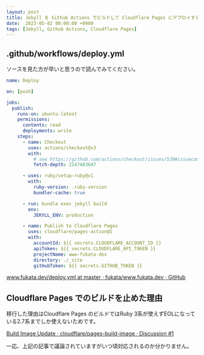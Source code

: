 ```yaml
---
layout: post
title: Jekyll を Github Actions でビルドして Cloudflare Pages にデプロイする 
date:  2023-05-02 00:00:00 +0900
tags: [Jekyll, Github Actions, Cloudflare Pages]
---
```


## .github/workflows/deploy.yml

ソースを見た方が早いと思うので読んでみてください。

```yaml
name: Deploy

on: [push]

jobs:
  publish:
    runs-on: ubuntu-latest
    permissions:
      contents: read
      deployments: write
    steps:
      - name: Checkout
        uses: actions/checkout@v3
        with:
          # see https://github.com/actions/checkout/issues/520#issuecomment-1320838255
          fetch-depth: 2147483647

      - uses: ruby/setup-ruby@v1
        with:
          ruby-version: .ruby-version
          bundler-cache: true

      - run: bundle exec jekyll build
        env:
          JEKYLL_ENV: production

      - name: Publish to Cloudflare Pages
        uses: cloudflare/pages-action@1
        with:
          accountId: ${{ secrets.CLOUDFLARE_ACCOUNT_ID }}
          apiToken: ${{ secrets.CLOUDFLARE_API_TOKEN }}
          projectName: www-fukata-dev
          directory: ./_site
          gitHubToken: ${{ secrets.GITHUB_TOKEN }}
```

[www.fukata.dev/deploy.yml at master · fukata/www.fukata.dev · GitHub](https://github.com/fukata/www.fukata.dev/blob/master/.github/workflows/deploy.yml)

## Cloudflare Pages でのビルドを止めた理由

移行した理由はCloudflare Pages のビルドではRuby 3系が使えずEOLになっている2.7系までしか使えないためです。

[Build Image Update · cloudflare/pages-build-image · Discussion #1](https://github.com/cloudflare/pages-build-image/discussions/1)

一応、上記の記事で議論されていますがいつ頃対応されるのか分かりません。